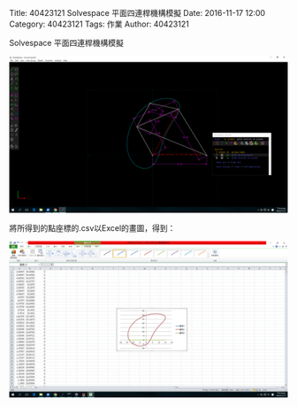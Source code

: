 Title: 40423121 Solvespace 平面四連桿機構模擬
Date: 2016-11-17 12:00
Category: 40423121
Tags: 作業
Author: 40423121


<!-- PELICAN_END_SUMMARY -->

<p>Solvespace 平面四連桿機構模擬</p>
<p><img src="./../w7/W10.png/" width="800" /></p>
<p>將所得到的點座標的.csv以Excel的畫圖，得到：</p>
<p><img src="./../w7/W10-2.png/" width="800" /></p>